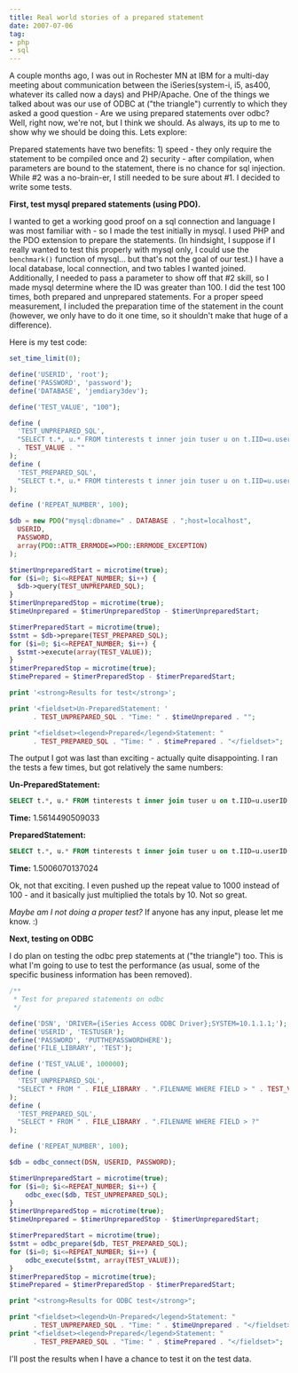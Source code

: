 ```yaml
---
title: Real world stories of a prepared statement
date: 2007-07-06
tag:
- php
- sql
---
```

A couple months ago, I was out in Rochester MN at IBM for a multi-day meeting about communication between the iSeries(system-i, i5, as400, whatever its called now a days) and PHP/Apache.  One of the things we talked about was our use of ODBC at ("the triangle") currently to which they asked a good question - Are we using prepared statements over odbc?  Well, right now, we're not, but I think we should.  As always, its up to me to show why we should be doing this.  Lets explore:

<!--more-->

Prepared statements have two benefits: 1) speed - they only require the statement to be compiled once and 2) security - after compilation, when parameters are bound to the statement, there is no chance for sql injection.  While #2 was a no-brain-er, I still needed to be sure about #1.  I decided to write some tests.

**First, test mysql prepared statements (using PDO).**

I wanted to get a working good proof on a sql connection and language I was most familiar with - so I made the test initially in mysql.  I used PHP and the PDO extension to prepare the statements.  (In hindsight, I suppose if I really wanted to test this properly with mysql only, I could use the `benchmark()` function of mysql... but that's not the goal of our test.)  I have a local database, local connection, and two tables I wanted joined.  Additionally, I needed to pass a parameter to show off that #2 skill, so I made mysql determine where the ID was greater than 100.  I did the test 100 times, both prepared and unprepared statements.  For a proper speed measurement, I included the preparation time of the statement in the count (however, we only have to do it one time, so it shouldn't make that huge of a difference).

Here is my test code:

```php
set_time_limit(0);

define('USERID', 'root');
define('PASSWORD', 'password');
define('DATABASE', 'jemdiary3dev');

define('TEST_VALUE', "100");

define (
  'TEST_UNPREPARED_SQL', 
  "SELECT t.*, u.* FROM tinterests t inner join tuser u on t.IID=u.userID WHERE IID > " 
  . TEST_VALUE . ""
);
define (
  'TEST_PREPARED_SQL', 
  "SELECT t.*, u.* FROM tinterests t inner join tuser u on t.IID=u.userID WHERE IID > ?"
);

define ('REPEAT_NUMBER', 100);

$db = new PDO("mysql:dbname=" . DATABASE . ";host=localhost",
  USERID,
  PASSWORD,
  array(PDO::ATTR_ERRMODE=>PDO::ERRMODE_EXCEPTION)
);

$timerUnpreparedStart = microtime(true);
for ($i=0; $i<=REPEAT_NUMBER; $i++) {
  $db->query(TEST_UNPREPARED_SQL);
}
$timerUnpreparedStop = microtime(true);
$timeUnprepared = $timerUnpreparedStop - $timerUnpreparedStart;

$timerPreparedStart = microtime(true);
$stmt = $db->prepare(TEST_PREPARED_SQL);
for ($i=0; $i<=REPEAT_NUMBER; $i++) {
  $stmt->execute(array(TEST_VALUE));
}
$timerPreparedStop = microtime(true);
$timePrepared = $timerPreparedStop - $timerPreparedStart;

print '<strong>Results for test</strong>';

print '<fieldset>Un-PreparedStatement: ' 
      . TEST_UNPREPARED_SQL . "Time: " . $timeUnprepared . "";

print "<fieldset><legend>Prepared</legend>Statement: " 
      . TEST_PREPARED_SQL . "Time: " . $timePrepared . "</fieldset>";
```

The output I got was last than exciting - actually quite disappointing.  I ran the tests a few times, but got relatively the same numbers:

**Un-PreparedStatement:** 

```sql
SELECT t.*, u.* FROM tinterests t inner join tuser u on t.IID=u.userID WHERE IID > 100
```

**Time:** 1.5614490509033

**PreparedStatement:** 

```sql
SELECT t.*, u.* FROM tinterests t inner join tuser u on t.IID=u.userID WHERE IID > ?
```

**Time:** 1.5006070137024

Ok, not that exciting.  I even pushed up the repeat value to 1000 instead of 100 - and it basically just multiplied the totals by 10.  Not so great.

_Maybe am I not doing a proper test?_  If anyone has any input, please let me know. :)

**Next, testing on ODBC**

I do plan on testing the odbc prep statements at ("the triangle") too.  This is what I'm going to use to test the performance (as usual, some of the specific business information has been removed).

```php
/**
 * Test for prepared statements on odbc
 */

define('DSN', 'DRIVER={iSeries Access ODBC Driver};SYSTEM=10.1.1.1;');
define('USERID', 'TESTUSER');
define('PASSWORD', 'PUTTHEPASSWORDHERE');
define('FILE_LIBRARY', 'TEST');

define ('TEST_VALUE', 100000);
define (
  'TEST_UNPREPARED_SQL', 
  "SELECT * FROM " . FILE_LIBRARY . ".FILENAME WHERE FIELD > " . TEST_VALUE
);
define (
  'TEST_PREPARED_SQL', 
  "SELECT * FROM " . FILE_LIBRARY . ".FILENAME WHERE FIELD > ?"
);

define ('REPEAT_NUMBER', 100);

$db = odbc_connect(DSN, USERID, PASSWORD);

$timerUnpreparedStart = microtime(true);
for ($i=0; $i<=REPEAT_NUMBER; $i++) {
    odbc_exec($db, TEST_UNPREPARED_SQL); 
}
$timerUnpreparedStop = microtime(true);
$timeUnprepared = $timerUnpreparedStop - $timerUnpreparedStart;

$timerPreparedStart = microtime(true);
$stmt = odbc_prepare($db, TEST_PREPARED_SQL);
for ($i=0; $i<=REPEAT_NUMBER; $i++) {
    odbc_execute($stmt, array(TEST_VALUE));
}
$timerPreparedStop = microtime(true);
$timePrepared = $timerPreparedStop - $timerPreparedStart;

print "<strong>Results for ODBC test</strong>";

print "<fieldset><legend>Un-Prepared</legend>Statement: " 
      . TEST_UNPREPARED_SQL . "Time: " . $timeUnprepared . "</fieldset>";
print "<fieldset><legend>Prepared</legend>Statement: " 
      . TEST_PREPARED_SQL . "Time: " . $timePrepared . "</fieldset>";
```

I'll post the results when I have a chance to test it on the test data.
